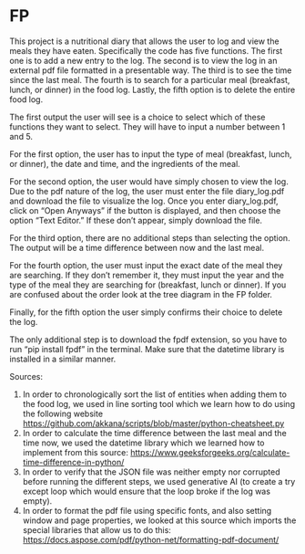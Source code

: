 # FP
This project is a nutritional diary that allows the user to log and view the meals they have eaten. Specifically the code has five functions. The first one is to add a new entry to the log. The second is to view the log in an external pdf file formatted in a presentable way. The third is to see the time since the last meal. The fourth is to search for a particular meal (breakfast, lunch, or dinner) in the food log. Lastly, the fifth option is to delete the entire food log. 

The first output the user will see is a choice to select which of these functions they want to select. They will have to input a number between 1 and 5. 

For the first option, the user has to input the type of meal (breakfast, lunch, or dinner), the date and time, and the ingredients of the meal. 

For the second option, the user would have simply chosen to view the log. Due to the pdf nature of the log, the user must enter the file diary_log.pdf and download the file to visualize the log. Once you enter diary_log.pdf, click on “Open Anyways” if the button is displayed, and then choose the option “Text Editor.” If these don’t appear, simply download the file.

For the third option, there are no additional steps than selecting the option. The output will be a time difference between now and the last meal. 

For the fourth option, the user must input the exact date of the meal they are searching. If they don’t remember it, they must input the year and the type of the meal they are searching for (breakfast, lunch or dinner). If you are confused about the order look at the tree diagram in the FP folder. 

Finally, for the fifth option the user simply confirms their choice to delete the log. 

The only additional step is to download the fpdf extension, so you have to run “pip install fpdf” in the terminal. Make sure that the datetime library is installed in a similar manner. 

Sources: 

1. In order to chronologically sort the list of entities when adding them to the food log, we used in line sorting tool which we learn how to do using the following website https://github.com/akkana/scripts/blob/master/python-cheatsheet.py
2. In order to calculate the time difference between the last meal and the time now, we used the datetime library which we learned how to implement from this source: https://www.geeksforgeeks.org/calculate-time-difference-in-python/
3. In order to verify that the JSON file was neither empty nor corrupted before running the different steps, we used generative AI (to create a try except loop which would ensure that the loop broke if the log was empty).
4. In order to format the pdf file using specific fonts, and also setting window and page properties, we looked at this source which imports the special libraries that allow us to do this: https://docs.aspose.com/pdf/python-net/formatting-pdf-document/
